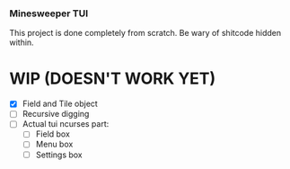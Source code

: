 ### Minesweeper TUI
This project is done completely from scratch. Be wary of shitcode hidden within.
# WIP (DOESN'T WORK YET)
 - [X] Field and Tile object
 - [ ] Recursive digging
 - [ ] Actual tui ncurses part:
    - [ ] Field box
    - [ ] Menu box
    - [ ] Settings box

